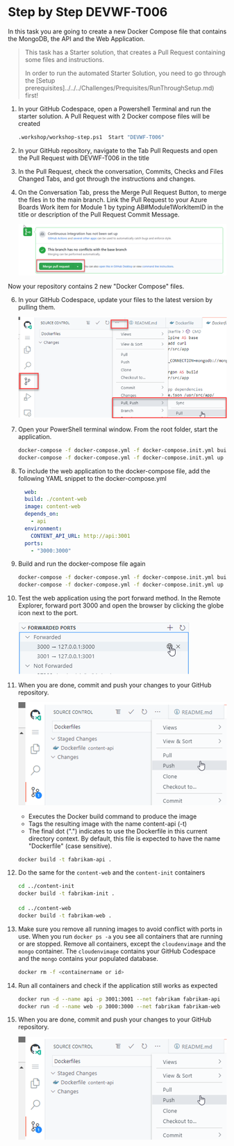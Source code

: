 # Step by Step DEVWF-T006

In this task you are going to create a new Docker Compose file that contains the MongoDB, the API and the Web Application.

>This task has a Starter solution, that creates a Pull Request containing some files and instructions. 
>
> In order to run the automated Starter Solution, you need to go through the [Setup prerequisites]../../../Challenges/Prequisites/RunThroughSetup.md) first!

1. In your GitHub Codespace, open a Powershell Terminal and run the starter solution. A Pull Request with 2 Docker compose files will be created

    ```bash
    .workshop/workshop-step.ps1  Start "DEVWF-T006"
    ```

2. In your GitHub repository, navigate to the Tab Pull Requests and open the Pull Request with DEVWF-T006 in the title

3. In the Pull Request, check the conversation, Commits, Checks and Files Changed Tabs, and got through the instructions and changes.

4. On the Conversation Tab, press the Merge Pull Request Button, to merge the files in to the main branch. Link the Pull Request to your Azure Boards Work item for Module 1 by typing AB#Module1WorkItemID in the title or description of the Pull Request Commit Message. 

    ![Shows the button for merging a Pull Request in GitHub](../../../Assets/mergePullRequest.png)

Now your repository contains 2 new "Docker Compose" files.

6. In your GitHub Codespace, update your files to the latest version by pulling them.

    ![](../../../Assets/2020-10-05-12-10-11.png)

7. Open your PowerShell terminal window. From the root folder, start the application.

    ```bash
    docker-compose -f docker-compose.yml -f docker-compose.init.yml build
    docker-compose -f docker-compose.yml -f docker-compose.init.yml up
    ```

8. To include the web application to the docker-compose file, add the following YAML snippet to the docker-compose.yml

    ```YAML
      web:
      build: ./content-web
      image: content-web
      depends_on:
        - api
      environment:
        CONTENT_API_URL: http://api:3001
      ports:
        - "3000:3000" 
    ```

9. Build and run the docker-compose file again 

    ```bash
    docker-compose -f docker-compose.yml -f docker-compose.init.yml build
    docker-compose -f docker-compose.yml -f docker-compose.init.yml up
    ```

10. Test the web application using the port forward method. In the Remote Explorer, forward port 3000 and open the browser by clicking the globe icon next to the port. 

    ![](../../../Assets/OpenBrowser.png)

11. When you are done, commit and push your changes to your GitHub repository.

    ![](../../../Assets/commitandpush.png)


    - Executes the Docker build command to produce the image
    - Tags the resulting image with the name content-api (-t)
    - The final dot (".") indicates to use the Dockerfile in this current directory context. By default, this file is expected to have the name "Dockerfile" (case sensitive).

    ```bash
    docker build -t fabrikam-api .
    ```

8. Do the same for the `content-web` and the `content-init` containers

   ```bash
   cd ../content-init
   docker build -t fabrikam-init .
  
   cd ../content-web
   docker build -t fabrikam-web .
   ```

9. Make sure you remove all running images to avoid conflict with ports in use. When you run `docker ps -a` you see all containers that are running or are stopped. Remove all containers, except the `cloudenvimage` and the `mongo` container. The `cloudenvimage` contains your GitHub Codespace and the `mongo` contains your populated database.

    ```bash
    docker rm -f <containername or id>
    ```

10. Run all containers and check if the application still works as expected

    ```bash
    docker run -d --name api -p 3001:3001 --net fabrikam fabrikam-api
    docker run -d --name web -p 3000:3000 --net fabrikam fabrikam-web
    ```

11. When you are done, commit and push your changes to your GitHub repository.

    ![](../../../Assets/commitandpush.png)
